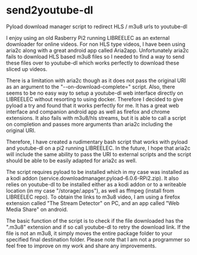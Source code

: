 # send2youtube-dl
Pyload download manager script to redirect HLS / m3u8 urls to youtube-dl

I enjoy using an old Rasberry Pi2 running LIBREELEC as an external downloader for online videos. For non HLS type videos, I have been using aria2c along with a great android app called Aria2app. Unfortunately aria2c fails to download HLS based m3u8 files so I needed to find a way to send these files over to youtube-dl which works perfectly to download these sliced up videos. 

There is a limitation with aria2c though as it does not pass the original URI as an argument to the "--on-download-complete=" script. Also, there seems to be no easy way to setup a youtube-dl web interface directly on LIBREELEC without resorting to using docker. Therefore I decided to give pyload a try and found that it works perfectly for me. It has a great web interface and companion android app as well as firefox and chrome extensions. It also fails with m3u8/hls streams, but it is able to call a script on completion and passes more arguments than aria2c including the original URI.

Therefore, I have created a rudimentary bash script that works with pyload and youtube-dl on a pi2 running LIBREELEC. In the future, I hope that aria2c will include the same ability to pass the URI to external scripts and the script should be able to be easily adapted for aria2c as well.

The script requires pyload to be installed which in my case was installed as a kodi addon (service.downloadmanager.pyload-6.0.6-RPi2.zip). It also relies on youtube-dl to be installed either as a kodi addon or to a writeable location (in my case "/storage/.apps"), as well as ffmpeg (install from LIBREELEC repo). To obtain the links to m3u8 video, I am using a firefox extension called "The Stream Detector" on PC, and an app called "Web Media Share" on android.

The basic function of the script is to check if the file downloaded has the ".m3u8" extension and if so call youtube-dl to retry the download link. If the file is not an m3u8, it simply moves the entire package folder to your specified final destination folder. Please note that I am not a programmer so feel free to improve on my work and share any improvements.
